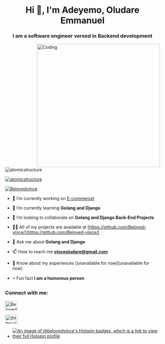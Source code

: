 <h1 align="center">Hi 👋, I'm Adeyemo, Oludare Emmanuel</h1>
<h3 align="center">I am a software engineer versed in Backend development</h3>
<img align="right" alt="Coding" width="400" src="https://cleancommit.io/static/4210533edc0ecaa67e1c734e159da855/8c32c/website-programmer-resized.avif">

<p align="left"> <img src="https://komarev.com/ghpvc/?username=atomicstructure&label=Profile%20views&color=0e75b6&style=flat" alt="atomicstructure" /> </p>

<p align="left"> <a href="https://github.com/ryo-ma/github-profile-trophy"><img src="https://github-profile-trophy.vercel.app/?username=atomicstructure" alt="atomicstructure" /></a> </p>

<p align="left"> <a href="https://twitter.com/Belovedvince" target="blank"><img src="https://img.shields.io/twitter/follow/Belovedvince?logo=twitter&style=for-the-badge" alt="Belovedvince" /></a> </p>

- 🔭 I’m currently working on [E-commercet](https://github.com/Beloved-vince/E-commerce-web-application)

- 🌱 I’m currently learning **Golang and Django**

- 👯 I’m looking to collaborate on **Golang and Django Back-End Projects**

- 👨‍💻 All of my projects are available at [https://github.com/Beloved-vince/](https://github.com/Beloved-vince/)

- 💬 Ask me about **Golang and Django**

- 📫 How to reach me **vinceoludare@gmail.com**

- 📄 Know about my experiences [unavailable for now](unavailable for now)

- ⚡ Fun fact **I am a humorous person**


<h3 align="left">Connect with me:</h3>
<p align="left">
<a href="https://www.linkedin.com/in/adeyemo-oluwadamilare-18a55b22b/" target="blank"><img align="center" src="https://raw.githubusercontent.com/rahuldkjain/github-profile-readme-generator/master/src/images/icons/Social/linked-in-alt.svg" alt="Beloved-vince/" height="30" width="40" /></a>

<a href="https://twitter.com/Belovedvince" target="blank"><img align="center" src="https://raw.githubusercontent.com/rahuldkjain/github-profile-readme-generator/master/src/images/icons/Social/twitter.svg" alt="(https://twitter.com/Belovedvince)" height="30" width="40" /></a>

- [![An image of @belovedvince's Holopin badges, which is a link to view their full Holopin profile](https://holopin.me/belovedvince)](https://holopin.io/@belovedvince)

<!---
Beloved-vince/Beloved-vince is a ✨ special ✨ repository because its `README.md` (this file) appears on your GitHub profile.
You can click the Preview link to take a look at your changes.
--->
